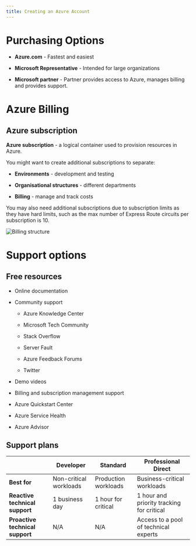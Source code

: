 ```yaml
---
title: Creating an Azure Account
---
```


# Purchasing Options

-   **Azure.com** - Fastest and easiest

-   **Microsoft Representative** - Intended for large organizations

-   **Microsoft partner** - Partner provides access to Azure, manages
    billing and provides support.

# Azure Billing

## Azure subscription

**Azure subscription** - a logical container used to provision resources
in Azure.

You might want to create additional subscriptions to separate:

-   **Environments** - development and testing

-   **Organisational structures** - different departments

-   **Billing** - manage and track costs

You may also need additional subscriptions due to subscription limits as
they have hard limits, such as the max number of Express Route circuits
per subscription is 10.

![Billing structure](/img/Certifications/AZ900/Account/4-billing-structure-overview.png)

# Support options

## Free resources

-   Online documentation

-   Community support

    -   Azure Knowledge Center

    -   Microsoft Tech Community

    -   Stack Overflow

    -   Server Fault

    -   Azure Feedback Forums

    -   Twitter

-   Demo videos

-   Billing and subscription management support

-   Azure Quickstart Center

-   Azure Service Health

-   Azure Advisor

## Support plans

|                                 | Developer              | Standard             | Professional Direct                       |
| ------------------------------- | ---------------------- | -------------------- | ----------------------------------------- |
| **Best for**                    | Non-critical workloads | Production workloads | Business-critical workloads               |
| **Reactive technical support**  | 1 business day         | 1 hour for critical  | 1 hour and priority tracking for critical |
| **Proactive technical support** | N/A                    | N/A                  | Access to a pool of technical experts     |

